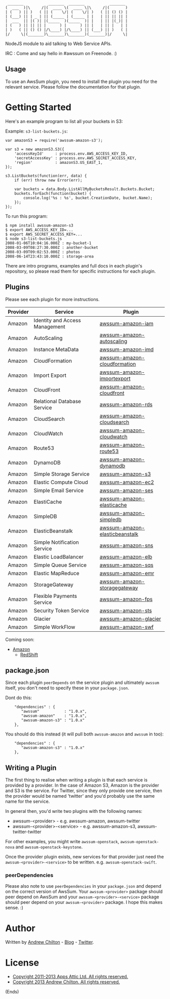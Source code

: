 ```
 _______           _______  _______           _______ 
(  ___  )|\     /|(  ____ \(  ____ \|\     /|(       )
| (   ) || )   ( || (    \/| (    \/| )   ( || () () |
| (___) || | _ | || (_____ | (_____ | |   | || || || |
|  ___  || |( )| |(_____  )(_____  )| |   | || |(_)| |
| (   ) || || || |      ) |      ) || |   | || |   | |
| )   ( || () () |/\____) |/\____) || (___) || )   ( |
|/     \|(_______)\_______)\_______)(_______)|/     \|

```

NodeJS module to aid talking to Web Service APIs.

IRC : Come and say hello in #awssum on Freenode. :)

## Usage ##

To use an AwsSum plugin, you need to install the plugin you need for the relevant service. Please follow the
documentation for that plugin.

# Getting Started #

Here's an example program to list all your buckets in S3:

Example: ```s3-list-buckets.js```:

```
var amazonS3 = require('awssum-amazon-s3');

var s3 = new amazonS3.S3({
    'accessKeyId'     : process.env.AWS_ACCESS_KEY_ID,
    'secretAccessKey' : process.env.AWS_SECRET_ACCESS_KEY,
    'region'          : amazonS3.US_EAST_1,
});

s3.ListBuckets(function(err, data) {
    if (err) throw new Error(err);

    var buckets = data.Body.ListAllMyBucketsResult.Buckets.Bucket;
    buckets.forEach(function(bucket) {
        console.log('%s : %s', bucket.CreationDate, bucket.Name);
    });
});
```

To run this program:

```
$ npm install awssum-amazon-s3
$ export AWS_ACCESS_KEY_ID=...
$ export AWS_SECRET_ACCESS_KEY=...
$ node s3-list-buckets.js
2008-01-06T10:04:16.000Z : my-bucket-1
2008-03-09T08:27:30.000Z : another-bucket
2008-03-09T09:02:53.000Z : photos
2008-06-14T23:43:10.000Z : storage-area
```

There are intro programs, examples and full docs in each plugin's repository, so please read them for specific
instructions for each plugin.

## Plugins ##

Please see each plugin for more instructions.

<table>
  <thead>
    <th>Provider</th>
    <th>Service</th>
    <th>Plugin</th>
  </thead>
  <tbody>
    <tr>
      <td>Amazon</td>
      <td>Identity and Access Management</td>
      <td><a href="https://github.com/awssum/awssum-amazon-iam/">awssum-amazon-iam</a></td>
    </tr>
    <tr>
      <td>Amazon</td>
      <td>AutoScaling</td>
      <td><a href="https://github.com/awssum/awssum-amazon-autoscaling/">awssum-amazon-autoscaling</a></td>
    </tr>
    <tr>
      <td>Amazon</td>
      <td>Instance MetaData</td>
      <td><a href="https://github.com/awssum/awssum-amazon-imd/">awssum-amazon-imd</a></td>
    </tr>
    <tr>
      <td>Amazon</td>
      <td>CloudFormation</td>
      <td><a href="https://github.com/awssum/awssum-amazon-cloudformation/">awssum-amazon-cloudformation</a></td>
    </tr>
    <tr>
      <td>Amazon</td>
      <td>Import Export</td>
      <td><a href="https://github.com/awssum/awssum-amazon-importexport/">awssum-amazon-importexport</a></td>
    </tr>
    <tr>
      <td>Amazon</td>
      <td>CloudFront</td>
      <td><a href="https://github.com/awssum/awssum-amazon-cloudfront/">awssum-amazon-cloudfront</a></td>
    </tr>
    <tr>
      <td>Amazon</td>
      <td>Relational Database Service</td>
      <td><a href="https://github.com/awssum/awssum-amazon-rds/">awssum-amazon-rds</a></td>
    </tr>
    <tr>
      <td>Amazon</td>
      <td>CloudSearch</td>
      <td><a href="https://github.com/awssum/awssum-amazon-cloudsearch/">awssum-amazon-cloudsearch</a></td>
    </tr>
    <tr>
      <td>Amazon</td>
      <td>CloudWatch</td>
      <td><a href="https://github.com/awssum/awssum-amazon-cloudwatch/">awssum-amazon-cloudwatch</a></td>
    </tr>
    <tr>
      <td>Amazon</td>
      <td>Route53</td>
      <td><a href="https://github.com/awssum/awssum-amazon-route53/">awssum-amazon-route53</a></td>
    </tr>
    <tr>
      <td>Amazon</td>
      <td>DynamoDB</td>
      <td><a href="https://github.com/awssum/awssum-amazon-dynamodb/">awssum-amazon-dynamodb</a></td>
    </tr>
    <tr>
      <td>Amazon</td>
      <td>Simple Storage Service</td>
      <td><a href="https://github.com/awssum/awssum-amazon-s3/">awssum-amazon-s3</a></td>
    </tr>
    <tr>
      <td>Amazon</td>
      <td>Elastic Compute Cloud</td>
      <td><a href="https://github.com/awssum/awssum-amazon-ec2/">awssum-amazon-ec2</a></td>
    </tr>
    <tr>
      <td>Amazon</td>
      <td>Simple Email Service</td>
      <td><a href="https://github.com/awssum/awssum-amazon-ses/">awssum-amazon-ses</a></td>
    </tr>
    <tr>
      <td>Amazon</td>
      <td>ElastiCache</td>
      <td><a href="https://github.com/awssum/awssum-amazon-elasticache/">awssum-amazon-elasticache</a></td>
    </tr>
    <tr>
      <td>Amazon</td>
      <td>SimpleDB</td>
      <td><a href="https://github.com/awssum/awssum-amazon-simpledb/">awssum-amazon-simpledb</a></td>
    </tr>
    <tr>
      <td>Amazon</td>
      <td>ElasticBeanstalk</td>
      <td><a href="https://github.com/awssum/awssum-amazon-elasticbeanstalk/">awssum-amazon-elasticbeanstalk</a></td>
    </tr>
    <tr>
      <td>Amazon</td>
      <td>Simple Notification Service</td>
      <td><a href="https://github.com/awssum/awssum-amazon-sns/">awssum-amazon-sns</a></td>
    </tr>
    <tr>
      <td>Amazon</td>
      <td>Elastic LoadBalancer</td>
      <td><a href="https://github.com/awssum/awssum-amazon-elb/">awssum-amazon-elb</a></td>
    </tr>
    <tr>
      <td>Amazon</td>
      <td>Simple Queue Service</td>
      <td><a href="https://github.com/awssum/awssum-amazon-sqs/">awssum-amazon-sqs</a></td>
    </tr>
    <tr>
      <td>Amazon</td>
      <td>Elastic MapReduce</td>
      <td><a href="https://github.com/awssum/awssum-amazon-emr/">awssum-amazon-emr</a></td>
    </tr>
    <tr>
      <td>Amazon</td>
      <td>StorageGateway</td>
      <td><a href="https://github.com/awssum/awssum-amazon-storagegateway/">awssum-amazon-storagegateway</a></td>
    </tr>
    <tr>
      <td>Amazon</td>
      <td>Flexible Payments Service</td>
      <td><a href="https://github.com/awssum/awssum-amazon-fps/">awssum-amazon-fps</a></td>
    </tr>
    <tr>
      <td>Amazon</td>
      <td>Security Token Service</td>
      <td><a href="https://github.com/awssum/awssum-amazon-sts/">awssum-amazon-sts</a></td>
    </tr>
    <tr>
      <td>Amazon</td>
      <td>Glacier</td>
      <td><a href="https://github.com/awssum/awssum-amazon-glacier/">awssum-amazon-glacier</a></td>
    </tr>
    <tr>
      <td>Amazon</td>
      <td>Simple WorkFlow</td>
      <td><a href="https://github.com/awssum/awssum-amazon-swf/">awssum-amazon-swf</a></td>
    </tr>
  </tbody>
</table>

Coming soon:

* [Amazon](https://github.com/awssum/awssum-amazon)
    * [RedShift](https://github.com/awssum/awssum-amazon-redshift/)

## package.json ##

Since each plugin ```peerDepends``` on the service plugin and ultimately ```awssum``` itself, you don't need to specify
these in your ```package.json```.

Dont do this:

```
    "dependencies" : {
       "awssum"           : "1.0.x",
       "awssum-amazon"    : "1.0.x",
       "awssum-amazon-s3" : "1.0.x"
    },
```

You should do this instead (it will pull both ```awssum-amazon``` and ```awssum``` in too):

```
    "dependencies" : {
       "awssum-amazon-s3" : "1.0.x"
    },
```

## Writing a Plugin ##

The first thing to realise when writing a plugin is that each service is provided by a provider. In the case of Amazon
S3, Amazon is the provider and S3 is the service. For Twitter, since they only provide one service, then the provider
would be named 'twitter' and you'd probably use the same name for the service.

In general then, you'd write two plugins with the following names:

* awssum-&lt;provider&gt; - e.g. awssum-amazon, awssum-twitter
* awssum-&lt;provider&gt;-&lt;service&gt; - e.g. awssum-amazon-s3, awssum-twitter-twitter

For other examples, you might write ```awssum-openstack```, ```awssum-openstack-nova``` and ```awssum-openstack-keystone```.

Once the provider plugin exists, new services for that provider just need the ```awssum-<provider>-<service>``` to be
written. e.g. ```awssum-openstack-swift```.

### peerDependencies ###

Please also note to use ```peerDependencies``` in your ```package.json``` and depend on the correct version of
AwsSum. Your ```awssum-<provider>``` package should peer depend on AwsSum and your ```awssum-<provider>-<service>```
package should peer depend on your ```awssum-<provider>``` package. I hope this makes sense. :)

# Author #

Written by [Andrew Chilton](http://chilts.org/) - [Blog](http://chilts.org/blog/) -
[Twitter](https://twitter.com/andychilton).

# License #

* [Copyright 2011-2013 Apps Attic Ltd.  All rights reserved.](http://appsattic.mit-license.org/2011/)
* [Copyright 2013 Andrew Chilton.  All rights reserved.](http://chilts.mit-license.org/2013/)

(Ends)

